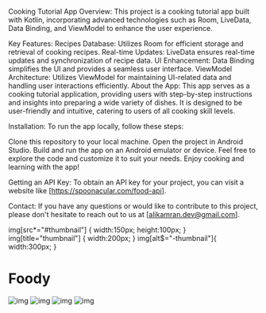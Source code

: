 Cooking Tutorial App
Overview:
This project is a cooking tutorial app built with Kotlin, incorporating advanced technologies such as Room, LiveData, Data Binding, and ViewModel to enhance the user experience.

Key Features:
Recipes Database: Utilizes Room for efficient storage and retrieval of cooking recipes.
Real-time Updates: LiveData ensures real-time updates and synchronization of recipe data.
UI Enhancement: Data Binding simplifies the UI and provides a seamless user interface.
ViewModel Architecture: Utilizes ViewModel for maintaining UI-related data and handling user interactions efficiently.
About the App:
This app serves as a cooking tutorial application, providing users with step-by-step instructions and insights into preparing a wide variety of dishes. It is designed to be user-friendly and intuitive, catering to users of all cooking skill levels.

Installation:
To run the app locally, follow these steps:

Clone this repository to your local machine.
Open the project in Android Studio.
Build and run the app on an Android emulator or device.
Feel free to explore the code and customize it to suit your needs. Enjoy cooking and learning with the app!

Getting an API Key:
To obtain an API key for your project, you can visit a website like [https://spoonacular.com/food-api].

Contact:
If you have any questions or would like to contribute to this project, please don't hesitate to reach out to us at [alikamran.dev@gmail.com].

img[src*="#thumbnail"] {
   width:150px;
   height:100px;
}
img[title="thumbnail"] {
   width:200px;
}
img[alt$="-thumbnail"]{
    width:300px;
}

# Foody
![img](https://github.com/alikamrann/Foody/assets/68841512/c2abf1c1-9768-40e9-bc22-dac42c565f7a)
![img](https://github.com/alikamrann/Foody/assets/68841512/63867abf-09f5-4cf0-953d-0f7aef4f67bf)
![img](https://github.com/alikamrann/Foody/assets/68841512/4f9d8556-147d-4ef7-aedb-0989db21bac8)
![img](https://github.com/alikamrann/Foody/assets/68841512/c802e7d8-bf80-4aed-a1cd-e5fb6f342665)
